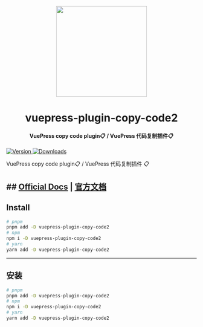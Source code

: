 <!-- markdownlint-disable -->
<p align="center">
  <img width="240" src="https://plugin-copy-code2.vuejs.press/logo.svg" style="text-align: center;">
</p>
<h1 align="center">vuepress-plugin-copy-code2</h1>
<h4 align="center">VuePress copy code plugin📋 / VuePress 代码复制插件📋</h4>

[![Version](https://img.shields.io/npm/v/vuepress-plugin-copy-code2.svg?style=flat-square&logo=npm) ![Downloads](https://img.shields.io/npm/dm/vuepress-plugin-copy-code2.svg?style=flat-square&logo=npm)](https://www.npmjs.com/package/vuepress-plugin-copy-code2)

<!-- markdownlint-restore -->

VuePress copy code plugin📋 / VuePress 代码复制插件 📋

## ## [Official Docs](https://plugin-copy-code2.vuejs.press/) | [官方文档](https://plugin-copy-code2.vuejs.press/zh/)

## Install

```bash
# pnpm
pnpm add -D vuepress-plugin-copy-code2
# npm
npm i -D vuepress-plugin-copy-code2
# yarn
yarn add -D vuepress-plugin-copy-code2
```

---

## 安装

```bash
# pnpm
pnpm add -D vuepress-plugin-copy-code2
# npm
npm i -D vuepress-plugin-copy-code2
# yarn
yarn add -D vuepress-plugin-copy-code2
```
